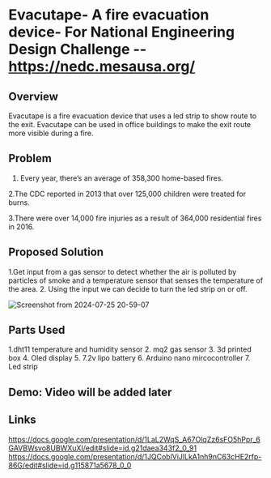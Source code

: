 # Evacutape- A fire evacuation device- For National Engineering Design Challenge --https://nedc.mesausa.org/

## Overview

Evacutape is a fire evacuation device that uses a led strip to show  route to the exit. Evacutape can be used in office buildings to make the exit route more visible during a fire.

## Problem
1. Every year, there’s an average of 358,300 home-based fires.

2.The CDC reported in 2013 that over 125,000 children were treated for burns.

3.There were over 14,000 fire injuries as a result of 364,000 residential fires in 2016.

## Proposed Solution
1.Get input from a gas sensor to detect whether the air is polluted by particles of smoke and a temperature sensor that senses the temperature of the area.
2. Using the input we can decide to turn the led strip on or off.

![Screenshot from 2024-07-25 20-59-07](https://github.com/user-attachments/assets/076850fa-b125-44cf-9dd2-b8a2c4777a62)

## Parts Used
1.dht11 temperature and humidity sensor
2. mq2 gas sensor
3. 3d printed box 
4. Oled display
5. 7.2v lipo battery
6. Arduino nano mircocontroller
7. Led strip

## Demo: Video will be added later

## Links
https://docs.google.com/presentation/d/1LaL2WqS_A67OlqZz6sFO5hPpr_6GAVBWsvo8UBWXuXI/edit#slide=id.g21daea343f2_0_91
https://docs.google.com/presentation/d/1JQCoblViJlLkA1nh9nC63cHE2rfp-86G/edit#slide=id.g115871a5678_0_0



